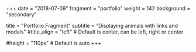 +++
date = "2018-07-09"
fragment = "portfolio"
weight = 142
background = "secondary"

title = "Portfolio Fragment"
subtitle = "Displaying animals with links and modals"
#title_align = "left" # Default is center, can be left, right or center

#height = "110px" # Default is auto
+++
